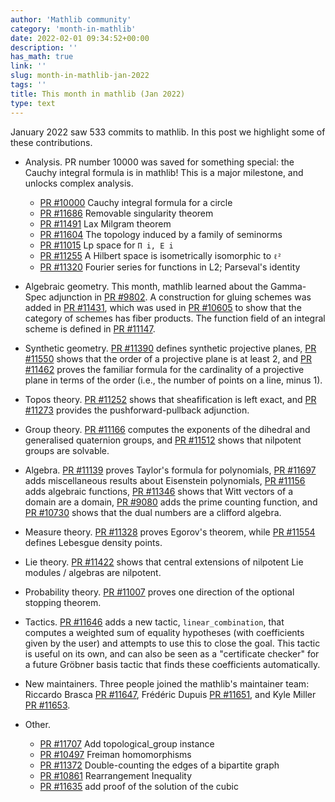 ```yaml
---
author: 'Mathlib community'
category: 'month-in-mathlib'
date: 2022-02-01 09:34:52+00:00
description: ''
has_math: true
link: ''
slug: month-in-mathlib-jan-2022
tags: ''
title: This month in mathlib (Jan 2022)
type: text
---
```


January 2022 saw 533 commits to mathlib.
In this post we highlight some of these contributions.

<!-- TEASER_END -->

* Analysis. PR number 10000 was saved for something special: the Cauchy integral formula is in mathlib!
  This is a major milestone, and unlocks complex analysis.
  - [PR #10000](https://github.com/leanprover-community/mathlib/pull/10000) Cauchy integral formula for a circle
  - [PR #11686](https://github.com/leanprover-community/mathlib/pull/11686) Removable singularity theorem
  - [PR #11491](https://github.com/leanprover-community/mathlib/pull/11491) Lax Milgram theorem
  - [PR #11604](https://github.com/leanprover-community/mathlib/pull/11604) The topology induced by a family of seminorms 
  - [PR #11015](https://github.com/leanprover-community/mathlib/pull/11015) Lp space for `Π i, E i`
  - [PR #11255](https://github.com/leanprover-community/mathlib/pull/11255) A Hilbert space is isometrically isomorphic to `ℓ²`
  - [PR #11320](https://github.com/leanprover-community/mathlib/pull/11320) Fourier series for functions in L2; Parseval's identity

* Algebraic geometry. This month, mathlib learned about the Gamma-Spec adjunction in [PR #9802](https://github.com/leanprover-community/mathlib/pull/9802).
  A construction for gluing schemes was added in [PR #11431](https://github.com/leanprover-community/mathlib/pull/11431),
  which was used in [PR #10605](https://github.com/leanprover-community/mathlib/pull/10605) to show that the category of schemes has fiber products.
  The function field of an integral scheme is defined in [PR #11147](https://github.com/leanprover-community/mathlib/pull/11147).

* Synthetic geometry. [PR #11390](https://github.com/leanprover-community/mathlib/pull/11390) defines synthetic projective planes,
  [PR #11550](https://github.com/leanprover-community/mathlib/pull/11550) shows that the order of a projective plane is at least 2,
  and [PR #11462](https://github.com/leanprover-community/mathlib/pull/11462) proves the familiar formula for the cardinality of a projective plane
  in terms of the order (i.e., the number of points on a line, minus 1).

* Topos theory. [PR #11252](https://github.com/leanprover-community/mathlib/pull/11252) shows that sheafification is left exact,
  and [PR #11273](https://github.com/leanprover-community/mathlib/pull/11273) provides the pushforward-pullback adjunction.

* Group theory. [PR #11166](https://github.com/leanprover-community/mathlib/pull/11166) computes the exponents of the dihedral and generalised quaternion groups,
  and [PR #11512](https://github.com/leanprover-community/mathlib/pull/11512) shows that nilpotent groups are solvable.

* Algebra. [PR #11139](https://github.com/leanprover-community/mathlib/pull/11139) proves Taylor's formula for polynomials,
  [PR #11697](https://github.com/leanprover-community/mathlib/pull/11697) adds miscellaneous results about Eisenstein polynomials,
  [PR #11156](https://github.com/leanprover-community/mathlib/pull/11156) adds algebraic functions,
  [PR #11346](https://github.com/leanprover-community/mathlib/pull/11346) shows that Witt vectors of a domain are a domain,
  [PR #9080](https://github.com/leanprover-community/mathlib/pull/9080) adds the prime counting function,
  and [PR #10730](https://github.com/leanprover-community/mathlib/pull/10730) shows that the dual numbers are a clifford algebra.

* Measure theory. [PR #11328](https://github.com/leanprover-community/mathlib/pull/11328) proves Egorov's theorem,
  while [PR #11554](https://github.com/leanprover-community/mathlib/pull/11554) defines Lebesgue density points.

* Lie theory. [PR #11422](https://github.com/leanprover-community/mathlib/pull/11422) shows that central extensions of nilpotent Lie modules / algebras are nilpotent.

* Probability theory. [PR #11007](https://github.com/leanprover-community/mathlib/pull/11007) proves one direction of the optional stopping theorem.

* Tactics. [PR #11646](https://github.com/leanprover-community/mathlib/pull/11646) adds a new tactic, `linear_combination`,
  that computes a weighted sum of equality hypotheses (with coefficients given by the user) and attempts to use this to close the goal. 
  This tactic is useful on its own, and can also be seen as a "certificate checker" for a future Gröbner basis tactic that finds these coefficients automatically.

* New maintainers. Three people joined the mathlib's maintainer team:
  Riccardo Brasca [PR #11647](https://github.com/leanprover-community/mathlib/pull/11647),
  Frédéric Dupuis [PR #11651](https://github.com/leanprover-community/mathlib/pull/11651), and
  Kyle Miller [PR #11653](https://github.com/leanprover-community/mathlib/pull/11653).

* Other.
  - [PR #11707](https://github.com/leanprover-community/mathlib/pull/11707) Add topological_group instance
  - [PR #10497](https://github.com/leanprover-community/mathlib/pull/10497) Freiman homomorphisms
  - [PR #11372](https://github.com/leanprover-community/mathlib/pull/11372) Double-counting the edges of a bipartite graph
  - [PR #10861](https://github.com/leanprover-community/mathlib/pull/10861) Rearrangement Inequality
  - [PR #11635](https://github.com/leanprover-community/mathlib/pull/11635) add proof of the solution of the cubic
